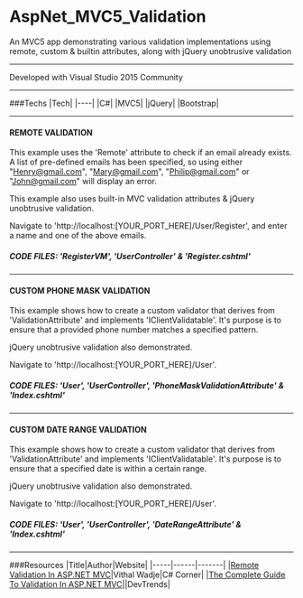 # AspNet_MVC5_Validation

An MVC5 app demonstrating various validation implementations using remote, custom & builtin attributes, along with jQuery unobtrusive validation

---

Developed with Visual Studio 2015 Community

---

###Techs
|Tech|
|----|
|C#|
|MVC5|
|jQuery|
|Bootstrap|

---

#### REMOTE VALIDATION
This example uses the 'Remote' attribute to check if an email already exists. A list of pre-defined emails has been specified, so using either "Henry@gmail.com", "Mary@gmail.com", "Philip@gmail.com" or "John@gmail.com" will display an error.

This example also uses built-in MVC validation attributes & jQuery unobtrusive validation.

Navigate to 'http://localhost:[YOUR_PORT_HERE]/User/Register', and enter a name and one of the above emails.

##### CODE FILES: 'RegisterVM', 'UserController' & 'Register.cshtml'

---

#### CUSTOM PHONE MASK VALIDATION

This example shows how to create a custom validator that derives from 'ValidationAttribute' and implements 'IClientValidatable'. It's purpose is to ensure that a provided phone number matches a specified pattern.

jQuery unobtrusive validation also demonstrated.

Navigate to 'http://localhost:[YOUR_PORT_HERE]/User'.

##### CODE FILES: 'User', 'UserController', 'PhoneMaskValidationAttribute' & 'Index.cshtml'

---

#### CUSTOM DATE RANGE VALIDATION

This example shows how to create a custom validator that derives from 'ValidationAttribute' and implements 'IClientValidatable'. It's purpose is to ensure that a specified date is within a certain range.

jQuery unobtrusive validation also demonstrated.

Navigate to 'http://localhost:[YOUR_PORT_HERE]/User'.

##### CODE FILES: 'User', 'UserController', 'DateRangeAttribute' & 'Index.cshtml'

---

###Resources
|Title|Author|Website|
|-----|------|-------|
|[Remote Validation In ASP.NET MVC](http://www.c-sharpcorner.com/article/remote-validation-in-asp-net-mvc/)|Vithal Wadje|C# Corner|
|[The Complete Guide To Validation In ASP.NET MVC](http://www.devtrends.co.uk/blog/the-complete-guide-to-validation-in-asp.net-mvc-3-part-1)||DevTrends|
